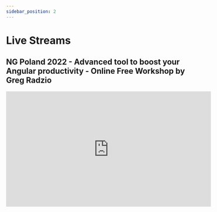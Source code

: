 ```yaml
---
sidebar_position: 2
---
```


# Live Streams

## NG Poland 2022 - Advanced tool to boost your Angular productivity - Online Free Workshop by Greg Radzio

<iframe width="560" height="315" src="https://www.youtube.com/embed/pxlKfklGK5Q?start=997" title="YouTube video player" frameborder="0" allow="accelerometer; autoplay; clipboard-write; encrypted-media; gyroscope; picture-in-picture" allowfullscreen></iframe>
